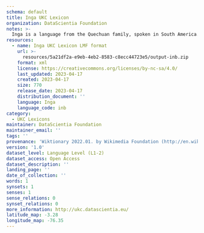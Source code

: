 ```yaml
---
schema: default
title: Inga UKC Lexicon
organization: DataScientia Foundation
notes: >-
  Inga is a language from the Quechuan family, spoken in South America. The UKC Lexicon of Inga is represented as a lexico-semantic network. It consists of words, word senses, synsets, as well as sense-level and synset-level relationships.
resources:
  - name: Inga UKC Lexicon LMF format
    url: >-
      resources/5a21df2a-e9eb-4eb2-8583-c8ecc44723e5/output-inb.zip
    format: xml
    license: https://creativecommons.org/licenses/by-nc-sa/4.0/
    last_updated: 2023-04-17
    created: 2023-04-17
    size: 770
    release_date: 2023-04-17
    distribution_document: ''
    language: Inga
    language_code: inb
category:
  - UKC Lexicons
maintainer: DataScientia Foundation
maintainer_email: ''
tags: ''
provenance: 'Wiktionary 2022.01. by Wikimedia Foundation (http://en.wiktionary.org); Princeton WordNet 2.1 by Princeton University (https://wordnet.princeton.edu)'
version: '1.0'
dataset_level: Language Level (L1-2)
dataset_access: Open Access
dataset_description: ''
landing_page: ''
date_of_collection: ''
words: 1
synsets: 1
senses: 1
sense_relations: 0
synset_relations: 0
more_information: http://ukc.datascientia.eu/
latitude_map: -3.28
longitude_map: -76.35
---
```

